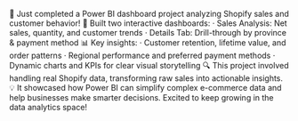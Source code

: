 🚀 Just completed a Power BI dashboard project analyzing Shopify sales and customer behavior!
🔹 Built two interactive dashboards:
·       Sales Analysis: Net sales, quantity, and customer trends
·       Details Tab: Drill-through by province & payment method
📊 Key insights:
·       Customer retention, lifetime value, and order patterns
·       Regional performance and preferred payment methods
·       Dynamic charts and KPIs for clear visual storytelling
🔍 This project involved handling real Shopify data, transforming raw sales into actionable insights.
 💡 It showcased how Power BI can simplify complex e-commerce data and help businesses make smarter decisions.
Excited to keep growing in the data analytics space!
